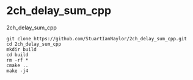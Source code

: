 # 2ch_delay_sum_cpp
2ch_delay_sum_cpp

```
git clone https://github.com/StuartIanNaylor/2ch_delay_sum_cpp.git
cd 2ch_delay_sum_cpp
mkdir build
cd build
rm -rf *
cmake ..
make -j4
```

